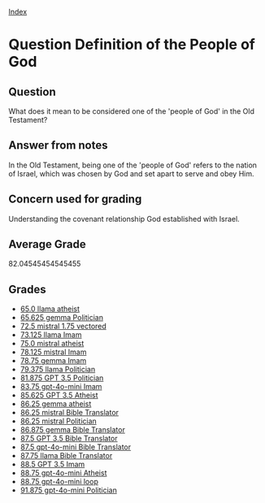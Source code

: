 
[Index](../../index.md)
# Question Definition of the People of God
## Question
What does it mean to be considered one of the 'people of God' in the Old Testament?

## Answer from notes
In the Old Testament, being one of the 'people of God' refers to the nation of Israel, which was chosen by God and set apart to serve and obey Him.

## Concern used for grading
Understanding the covenant relationship God established with Israel.

## Average Grade
82.04545454545455

## Grades
 * [65.0 llama atheist](../answers/llama_atheist/Definition_of_the_People_of_God.md)
 * [65.625 gemma Politician](../answers/gemma_Politician/Definition_of_the_People_of_God.md)
 * [72.5 mistral 1.75 vectored](../answers/mistral_1.75_vectored/Definition_of_the_People_of_God.md)
 * [73.125 llama Imam](../answers/llama_Imam/Definition_of_the_People_of_God.md)
 * [75.0 mistral atheist](../answers/mistral_atheist/Definition_of_the_People_of_God.md)
 * [78.125 mistral Imam](../answers/mistral_Imam/Definition_of_the_People_of_God.md)
 * [78.75 gemma Imam](../answers/gemma_Imam/Definition_of_the_People_of_God.md)
 * [79.375 llama Politician](../answers/llama_Politician/Definition_of_the_People_of_God.md)
 * [81.875 GPT 3.5 Politician](../answers/GPT_3.5_Politician/Definition_of_the_People_of_God.md)
 * [83.75 gpt-4o-mini Imam](../answers/gpt-4o-mini_Imam/Definition_of_the_People_of_God.md)
 * [85.625 GPT 3.5 Atheist](../answers/GPT_3.5_Atheist/Definition_of_the_People_of_God.md)
 * [86.25 gemma atheist](../answers/gemma_atheist/Definition_of_the_People_of_God.md)
 * [86.25 mistral Bible Translator](../answers/mistral_Bible_Translator/Definition_of_the_People_of_God.md)
 * [86.25 mistral Politician](../answers/mistral_Politician/Definition_of_the_People_of_God.md)
 * [86.875 gemma Bible Translator](../answers/gemma_Bible_Translator/Definition_of_the_People_of_God.md)
 * [87.5 GPT 3.5 Bible Translator](../answers/GPT_3.5_Bible_Translator/Definition_of_the_People_of_God.md)
 * [87.5 gpt-4o-mini Bible Translator](../answers/gpt-4o-mini_Bible_Translator/Definition_of_the_People_of_God.md)
 * [87.75 llama Bible Translator](../answers/llama_Bible_Translator/Definition_of_the_People_of_God.md)
 * [88.5 GPT 3.5 Imam](../answers/GPT_3.5_Imam/Definition_of_the_People_of_God.md)
 * [88.75 gpt-4o-mini Atheist](../answers/gpt-4o-mini_Atheist/Definition_of_the_People_of_God.md)
 * [88.75 gpt-4o-mini loop](../answers/gpt-4o-mini_loop/Definition_of_the_People_of_God.md)
 * [91.875 gpt-4o-mini Politician](../answers/gpt-4o-mini_Politician/Definition_of_the_People_of_God.md)
